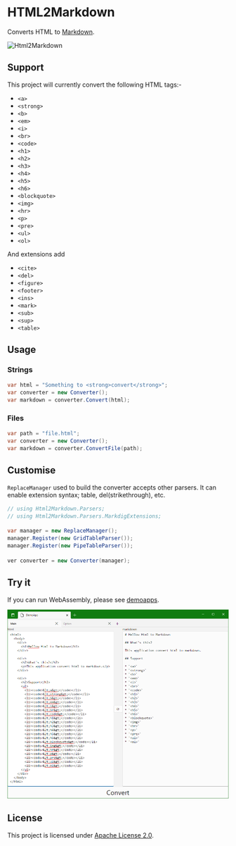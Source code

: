 # HTML2Markdown

Converts HTML to [Markdown](http://daringfireball.net/projects/markdown/syntax).

![Html2Markdown](https://cloud.githubusercontent.com/assets/1049999/11505182/0480ad76-9841-11e5-8a62-126d4b7c03be.png)


## Support

This project will currently convert the following HTML tags:-

- `<a>`
- `<strong>`
- `<b>`
- `<em>`
- `<i>`
- `<br>`
- `<code>`
- `<h1>`
- `<h2>`
- `<h3>`
- `<h4>`
- `<h5>`
- `<h6>`
- `<blockquote>`
- `<img>`
- `<hr>`
- `<p>`
- `<pre>`
- `<ul>`
- `<ol>`

And extensions add

- `<cite>`
- `<del>`
- `<figure>`
- `<footer>`
- `<ins>`
- `<mark>`
- `<sub>`
- `<sup>`
- `<table>`


## Usage

### Strings

```csharp
var html = "Something to <strong>convert</strong>";
var converter = new Converter();
var markdown = converter.Convert(html);
```

### Files

```csharp
var path = "file.html";
var converter = new Converter();
var markdown = converter.ConvertFile(path);
```

## Customise

`ReplaceManager` used to build the converter accepts other parsers.
It can enable extension syntax; table, del(strikethrough), etc.

```cs
// using Html2Markdown.Parsers;
// using Html2Markdown.Parsers.MarkdigExtensions;

var manager = new ReplaceManager();
manager.Register(new GridTableParser());
manager.Register(new PipeTableParser());

ver converter = new Converter(manager);
```

## Try it

If you can run WebAssembly, please see [demoapps](https://whistyun.github.io/Html2Markdown/demo/index.html).

![screenshot](docs/demo_shot.png)

## License

This project is licensed under [Apache License 2.0](http://www.apache.org/licenses/LICENSE-2.0).